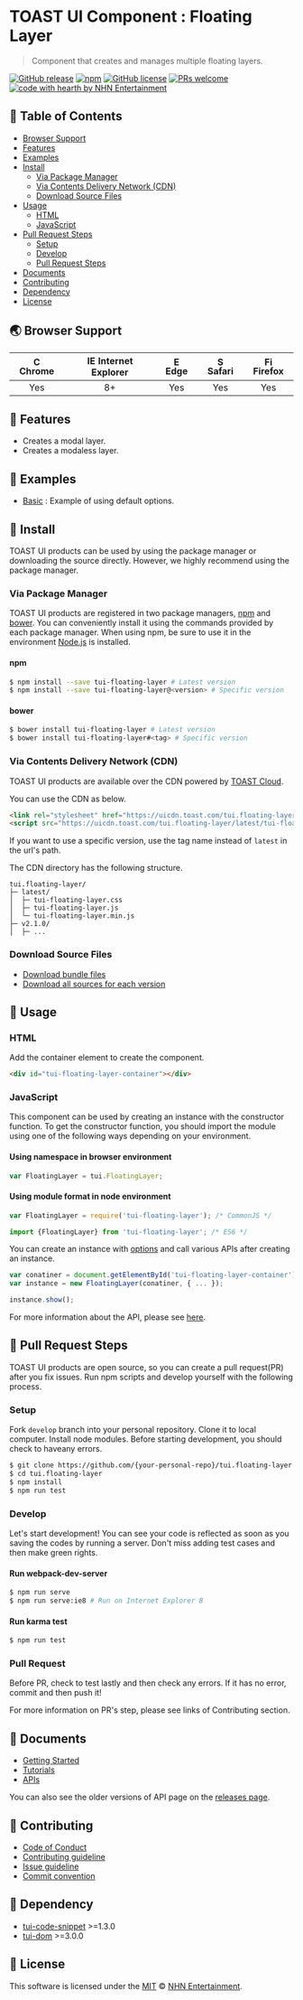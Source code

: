 # TOAST UI Component : Floating Layer
> Component that creates and manages multiple floating layers.

[![GitHub release](https://img.shields.io/github/release/nhnent/tui.floating-layer.svg)](https://github.com/nhnent/tui.floating-layer/releases/latest)
[![npm](https://img.shields.io/npm/v/tui-floating-layer.svg)](https://www.npmjs.com/package/tui-floating-layer)
[![GitHub license](https://img.shields.io/github/license/nhnent/tui.floating-layer.svg)](https://github.com/nhnent/tui.floating-layer/blob/production/LICENSE)
[![PRs welcome](https://img.shields.io/badge/PRs-welcome-ff69b4.svg)](https://github.com/nhnent/tui.project-name/labels/help%20wanted)
[![code with hearth by NHN Entertainment](https://img.shields.io/badge/%3C%2F%3E%20with%20%E2%99%A5%20by-NHN%20Entertainment-ff1414.svg)](https://github.com/nhnent)


## 🚩 Table of Contents
* [Browser Support](#-browser-support)
* [Features](#-features)
* [Examples](#-examples)
* [Install](#-install)
    * [Via Package Manager](#via-package-manager)
    * [Via Contents Delivery Network (CDN)](#via-contents-delivery-network-cdn)
    * [Download Source Files](#download-source-files)
* [Usage](#-usage)
    * [HTML](#html)
    * [JavaScript](#javascript)
* [Pull Request Steps](#-pull-request-steps)
    * [Setup](#setup)
    * [Develop](#develop)
    * [Pull Request Steps](#pull-request)
* [Documents](#-documents)
* [Contributing](#-contributing)
* [Dependency](#-dependency)
* [License](#-license)


## 🌏 Browser Support
| <img src="https://user-images.githubusercontent.com/1215767/34348387-a2e64588-ea4d-11e7-8267-a43365103afe.png" alt="Chrome" width="16px" height="16px" /> Chrome | <img src="https://user-images.githubusercontent.com/1215767/34348590-250b3ca2-ea4f-11e7-9efb-da953359321f.png" alt="IE" width="16px" height="16px" /> Internet Explorer | <img src="https://user-images.githubusercontent.com/1215767/34348380-93e77ae8-ea4d-11e7-8696-9a989ddbbbf5.png" alt="Edge" width="16px" height="16px" /> Edge | <img src="https://user-images.githubusercontent.com/1215767/34348394-a981f892-ea4d-11e7-9156-d128d58386b9.png" alt="Safari" width="16px" height="16px" /> Safari | <img src="https://user-images.githubusercontent.com/1215767/34348383-9e7ed492-ea4d-11e7-910c-03b39d52f496.png" alt="Firefox" width="16px" height="16px" /> Firefox |
| :---------: | :---------: | :---------: | :---------: | :---------: |
| Yes | 8+ | Yes | Yes | Yes |


## 🎨 Features
* Creates a modal layer.
* Creates a modaless layer.


## 🐾 Examples
* [Basic](https://nhnent.github.io/tui.floating-layer/latest/tutorial-example01-basic.html) : Example of using default options.


## 💾 Install

TOAST UI products can be used by using the package manager or downloading the source directly.
However, we highly recommend using the package manager.

### Via Package Manager

TOAST UI products are registered in two package managers, [npm](https://www.npmjs.com/) and [bower](https://bower.io/).
You can conveniently install it using the commands provided by each package manager.
When using npm, be sure to use it in the environment [Node.js](https://nodejs.org/ko/) is installed.

#### npm

``` sh
$ npm install --save tui-floating-layer # Latest version
$ npm install --save tui-floating-layer@<version> # Specific version
```

#### bower

``` sh
$ bower install tui-floating-layer # Latest version
$ bower install tui-floating-layer#<tag> # Specific version
```

### Via Contents Delivery Network (CDN)
TOAST UI products are available over the CDN powered by [TOAST Cloud](https://www.toast.com).

You can use the CDN as below.

```html
<link rel="stylesheet" href="https://uicdn.toast.com/tui.floating-layer/latest/tui-floating-layer.css" />
<script src="https://uicdn.toast.com/tui.floating-layer/latest/tui-floating-layer.js"></script>
```

If you want to use a specific version, use the tag name instead of `latest` in the url's path.

The CDN directory has the following structure.

```
tui.floating-layer/
├─ latest/
│  ├─ tui-floating-layer.css
│  ├─ tui-floating-layer.js
│  └─ tui-floating-layer.min.js
├─ v2.1.0/
│  ├─ ...
```

### Download Source Files
* [Download bundle files](https://github.com/nhnent/tui.floating-layer/tree/production/dist)
* [Download all sources for each version](https://github.com/nhnent/tui.floating-layer/releases)


## 🔨 Usage

### HTML

Add the container element to create the component.

``` html
<div id="tui-floating-layer-container"></div>
```

### JavaScript

This component can be used by creating an instance with the constructor function.
To get the constructor function, you should import the module using one of the following ways depending on your environment.

#### Using namespace in browser environment
``` javascript
var FloatingLayer = tui.FloatingLayer;
```

#### Using module format in node environment
``` javascript
var FloatingLayer = require('tui-floating-layer'); /* CommonJS */
```

``` javascript
import {FloatingLayer} from 'tui-floating-layer'; /* ES6 */
```


You can create an instance with [options](https://nhnent.github.io/tui.floating-layer/latest/FloatingLayer.html) and call various APIs after creating an instance.

``` javascript
var conatiner = document.getElementById('tui-floating-layer-container');
var instance = new FloatingLayer(conatiner, { ... });

instance.show();
```

For more information about the API, please see [here](https://nhnent.github.io/tui.floating-layer/latest/FloatingLayer.html).


## 🔧 Pull Request Steps

TOAST UI products are open source, so you can create a pull request(PR) after you fix issues.
Run npm scripts and develop yourself with the following process.

### Setup

Fork `develop` branch into your personal repository.
Clone it to local computer. Install node modules.
Before starting development, you should check to haveany errors.

``` sh
$ git clone https://github.com/{your-personal-repo}/tui.floating-layer.git
$ cd tui.floating-layer
$ npm install
$ npm run test
```

### Develop

Let's start development!
You can see your code is reflected as soon as you saving the codes by running a server.
Don't miss adding test cases and then make green rights.

#### Run webpack-dev-server

``` sh
$ npm run serve
$ npm run serve:ie8 # Run on Internet Explorer 8
```

#### Run karma test

``` sh
$ npm run test
```

### Pull Request

Before PR, check to test lastly and then check any errors.
If it has no error, commit and then push it!

For more information on PR's step, please see links of Contributing section.


## 📙 Documents
* [Getting Started](https://github.com/nhnent/tui.floating-layer/blob/production/docs/getting-started.md)
* [Tutorials](https://github.com/nhnent/tui.floating-layer/tree/production/docs)
* [APIs](https://nhnent.github.io/tui.floating-layer/latest)

You can also see the older versions of API page on the [releases page](https://github.com/nhnent/tui.floating-layer/releases).


## 💬 Contributing
* [Code of Conduct](https://github.com/nhnent/tui.floating-layer/blob/production/CODE_OF_CONDUCT.md)
* [Contributing guideline](https://github.com/nhnent/tui.floating-layer/blob/production/CONTRIBUTING.md)
* [Issue guideline](https://github.com/nhnent/tui.floating-layer/blob/production/docs/ISSUE_TEMPLATE.md)
* [Commit convention](https://github.com/nhnent/tui.floating-layer/blob/production/docs/COMMIT_MESSAGE_CONVENTION.md)


## 🔩 Dependency
* [tui-code-snippet](https://github.com/nhnent/tui.code-snippet) >=1.3.0
* [tui-dom](https://github.com/nhnent/tui.dom) >=3.0.0


## 📜 License

This software is licensed under the [MIT](https://github.com/nhnent/tui.floating-layer/blob/production/LICENSE) © [NHN Entertainment](https://github.com/nhnent).
